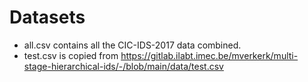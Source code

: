 # Datasets

* all.csv contains all the CIC-IDS-2017 data combined.
* test.csv is copied from https://gitlab.ilabt.imec.be/mverkerk/multi-stage-hierarchical-ids/-/blob/main/data/test.csv
